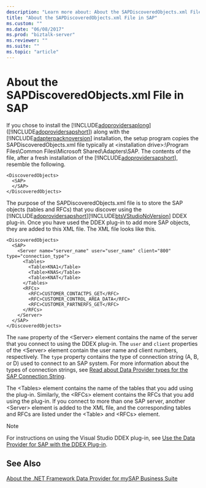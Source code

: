 ```yaml
---
description: "Learn more about: About the SAPDiscoveredObjects.xml File in SAP"
title: "About the SAPDiscoveredObjects.xml File in SAP"
ms.custom: ""
ms.date: "06/08/2017"
ms.prod: "biztalk-server"
ms.reviewer: ""
ms.suite: ""
ms.topic: "article"
---
```

# About the SAPDiscoveredObjects.xml File in SAP
If you chose to install the [!INCLUDE[adoprovidersaplong](../../includes/adoprovidersaplong-md.md)] ([!INCLUDE[adoprovidersapshort](../../includes/adoprovidersapshort-md.md)]) along with the [!INCLUDE[adapterpacknoversion](../../includes/adapterpacknoversion-md.md)] installation, the setup program copies the SAPDiscoveredObjects.xml file typically at \<installation drive\>:\Program Files\Common Files\Microsoft Shared\Adapters\SAP. The contents of the file, after a fresh installation of the [!INCLUDE[adoprovidersapshort](../../includes/adoprovidersapshort-md.md)], resemble the following.  
  
```  
<DiscoveredObjects>  
  <SAP>  
  </SAP>  
</DiscoveredObjects>  
```  
  
 The purpose of the SAPDiscoveredObjects.xml file is to store the SAP objects (tables and RFCs) that you discover using the [!INCLUDE[adoprovidersapshort](../../includes/adoprovidersapshort-md.md)][!INCLUDE[btsVStudioNoVersion](../../includes/btsvstudionoversion-md.md)] DDEX plug-in. Once you have used the DDEX plug-in to add more SAP objects, they are added to this XML file. The XML file looks like this.  
  
```  
<DiscoveredObjects>  
  <SAP>  
    <Server name="server_name" user="user_name" client="800" type="connection_type">  
      <Tables>  
        <Table>KNA1</Table>  
        <Table>KNAS</Table>  
        <Table>KNAT</Table>  
      </Tables>  
      <RFCs>  
        <RFC>CUSTOMER_CONTACTPS_GET</RFC>  
        <RFC>CUSTOMER_CONTROL_AREA_DATA</RFC>  
        <RFC>CUSTOMER_PARTNERFS_GET</RFC>  
      </RFCs>  
    </Server>  
  </SAP>  
</DiscoveredObjects>  
```  
  
 The `name` property of the <Server\> element contains the name of the server that you connect to using the DDEX plug-in. The `user` and `client` properties of the <Server\> element contain the user name and client numbers, respectively. The `type` property contains the type of connection string (A, B, or D) used to connect to an SAP system. For more information about the types of connection strings, see [Read about Data Provider types for the SAP Connection String](../../adapters-and-accelerators/adapter-sap/read-about-data-provider-types-for-the-sap-connection-string.md).  
  
 The \<Tables\> element contains the name of the tables that you add using the plug-in. Similarly, the \<RFCs\> element contains the RFCs that you add using the plug-in. If you connect to more than one SAP server, another \<Server\> element is added to the XML file, and the corresponding tables and RFCs are listed under the \<Table\> and \<RFCs\> element.  
  
> [!NOTE]
>  For instructions on using the Visual Studio DDEX plug-in, see [Use the Data Provider for SAP with the DDEX Plug-in](../../adapters-and-accelerators/adapter-sap/use-the-data-provider-for-sap-with-the-ddex-plug-in.md).  
  
## See Also  
 [About the .NET Framework Data Provider for mySAP Business Suite](../../adapters-and-accelerators/adapter-sap/about-the-net-framework-data-provider-for-mysap-business-suite.md)
